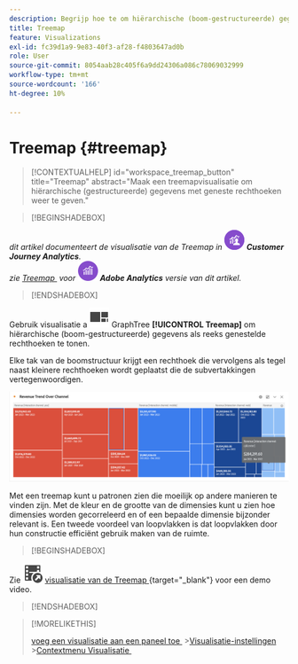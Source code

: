 ```yaml
---
description: Begrijp hoe te om hiërarchische (boom-gestructureerde) gegevens als reeks genestelde rechthoeken te tonen.
title: Treemap
feature: Visualizations
exl-id: fc39d1a9-9e83-40f3-af28-f4803647ad0b
role: User
source-git-commit: 8054aab28c405f6a9dd24306a086c78069032999
workflow-type: tm+mt
source-wordcount: '166'
ht-degree: 10%

---
```


# Treemap {#treemap}

<!-- markdownlint-disable MD034 -->

>[!CONTEXTUALHELP]
>id="workspace_treemap_button"
>title="Treemap"
>abstract="Maak een treemapvisualisatie om hiërarchische (gestructureerde) gegevens met geneste rechthoeken weer te geven."

<!-- markdownlint-enable MD034 -->


>[!BEGINSHADEBOX]

_dit artikel documenteert de visualisatie van de Treemap in_ ![&#x200B; CustomerJourneyAnalytics &#x200B;](/help/assets/icons/CustomerJourneyAnalytics.svg) _&#x200B;**Customer Journey Analytics**._<br/>_zie [&#x200B; Treemap &#x200B;](https://experienceleague.adobe.com/nl/docs/analytics/analyze/analysis-workspace/visualizations/treemap) voor_ ![&#x200B; AdobeAnalytics &#x200B;](/help/assets/icons/AdobeAnalytics.svg) _&#x200B;**Adobe Analytics** versie van dit artikel._

>[!ENDSHADEBOX]


Gebruik visualisatie a ![&#128279;](/help/assets/icons/GraphTree.svg) GraphTree **[!UICONTROL Treemap]** om hiërarchische (boom-gestructureerde) gegevens als reeks genestelde rechthoeken te tonen.

Elke tak van de boomstructuur krijgt een rechthoek die vervolgens als tegel naast kleinere rechthoeken wordt geplaatst die de subvertakkingen vertegenwoordigen.

![&#x200B; Voorbeeld dat van de Treemap tegels van kleinere rechthoeken toont die subtakken vertegenwoordigen.](assets/treemap.png)

Met een treemap kunt u patronen zien die moeilijk op andere manieren te vinden zijn. Met de kleur en de grootte van de dimensies kunt u zien hoe dimensies worden gecorreleerd en of een bepaalde dimensie bijzonder relevant is. Een tweede voordeel van loopvlakken is dat loopvlakken door hun constructie efficiënt gebruik maken van de ruimte.


>[!BEGINSHADEBOX]

Zie ![&#x200B; VideoCheckedOut &#x200B;](/help/assets/icons/VideoCheckedOut.svg) [&#x200B; visualisatie van de Treemap &#x200B;](https://video.tv.adobe.com/v/334458/?quality=12&learn=on){target="_blank"} voor een demo video.

>[!ENDSHADEBOX]


>[!MORELIKETHIS]
>
>[&#x200B; voeg een visualisatie aan een paneel toe &#x200B;](/help/analysis-workspace/visualizations/freeform-analysis-visualizations.md#add-visualizations-to-a-panel)
>&#x200B;>[Visualisatie-instellingen &#x200B;](/help/analysis-workspace/visualizations/freeform-analysis-visualizations.md#settings)
>&#x200B;>[Contextmenu Visualisatie &#x200B;](/help/analysis-workspace/visualizations/freeform-analysis-visualizations.md#context-menu)
>


